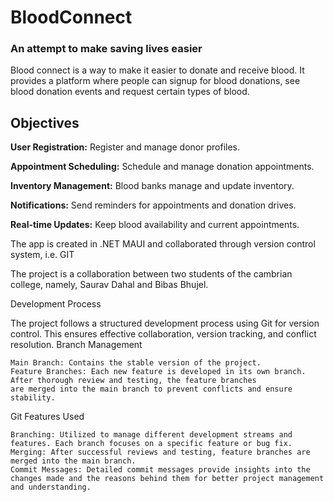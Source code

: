 # BloodConnect
### An attempt to make saving lives easier

Blood connect is a way to make it easier to donate and receive blood. It provides a platform where people can signup for blood donations, 
see blood donation events and request certain types of blood.

## Objectives

**User Registration:** Register and manage donor profiles.

**Appointment Scheduling:** Schedule and manage donation appointments.

**Inventory Management:** Blood banks manage and update inventory.

**Notifications:** Send reminders for appointments and donation drives.

**Real-time Updates:** Keep blood availability and current appointments.

The app is created in .NET MAUI and collaborated through version control system, i.e. GIT

The project is a collaboration between two students of the cambrian college, namely, Saurav Dahal and Bibas Bhujel.

Development Process

The project follows a structured development process using Git for version control. This ensures effective collaboration, version tracking, and conflict resolution.
Branch Management

    Main Branch: Contains the stable version of the project.
    Feature Branches: Each new feature is developed in its own branch. After thorough review and testing, the feature branches
    are merged into the main branch to prevent conflicts and ensure stability. 

Git Features Used

    Branching: Utilized to manage different development streams and features. Each branch focuses on a specific feature or bug fix.
    Merging: After successful reviews and testing, feature branches are merged into the main branch.
    Commit Messages: Detailed commit messages provide insights into the changes made and the reasons behind them for better project management and understanding.

